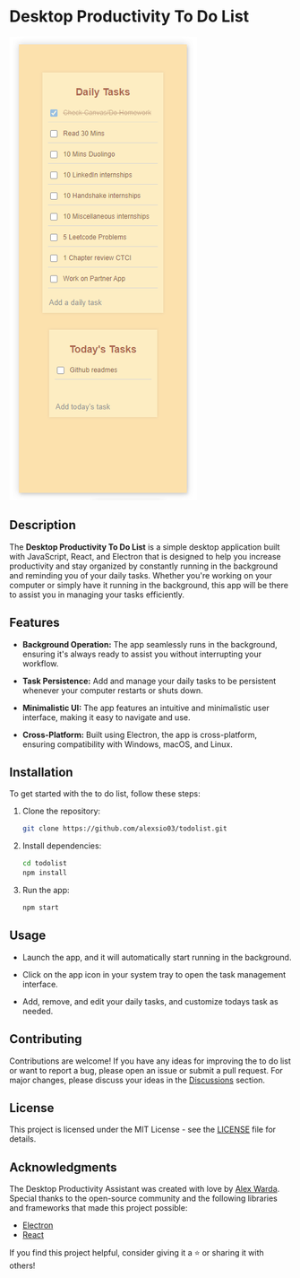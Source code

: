 # Desktop Productivity To Do List

![App Screenshot](todolistscreenshot.png)

## Description

The **Desktop Productivity To Do List** is a simple desktop application built with JavaScript, React, and Electron that is designed to help you increase productivity and stay organized by constantly running in the background and reminding you of your daily tasks. Whether you're working on your computer or simply have it running in the background, this app will be there to assist you in managing your tasks efficiently.

## Features

- **Background Operation:** The app seamlessly runs in the background, ensuring it's always ready to assist you without interrupting your workflow.

- **Task Persistence:** Add and manage your daily tasks to be persistent whenever your computer restarts or shuts down.

- **Minimalistic UI:** The app features an intuitive and minimalistic user interface, making it easy to navigate and use.

- **Cross-Platform:** Built using Electron, the app is cross-platform, ensuring compatibility with Windows, macOS, and Linux.

## Installation

To get started with the to do list, follow these steps:

1. Clone the repository:

   ```bash
   git clone https://github.com/alexsio03/todolist.git

2. Install dependencies:

   ```bash
   cd todolist
   npm install

3. Run the app:
   ```bash
   npm start

## Usage

- Launch the app, and it will automatically start running in the background.

- Click on the app icon in your system tray to open the task management interface.

- Add, remove, and edit your daily tasks, and customize todays task as needed.

## Contributing

Contributions are welcome! If you have any ideas for improving the to do list or want to report a bug, please open an issue or submit a pull request. For major changes, please discuss your ideas in the [Discussions](https://github.com/alexsio03/todolist/discussions) section.

## License

This project is licensed under the MIT License - see the [LICENSE](LICENSE) file for details.

## Acknowledgments

The Desktop Productivity Assistant was created with love by [Alex Warda](https://github.com/alexsio03). Special thanks to the open-source community and the following libraries and frameworks that made this project possible:

- [Electron](https://www.electronjs.org/)
- [React](https://reactjs.org/)

If you find this project helpful, consider giving it a ⭐️ or sharing it with others!

